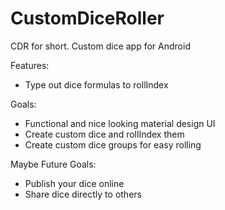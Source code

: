 # CustomDiceRoller
CDR for short. Custom dice app for Android

Features:
* Type out dice formulas to rollIndex

Goals:
* Functional and nice looking material design UI
* Create custom dice and rollIndex them
* Create custom dice groups for easy rolling

Maybe Future Goals:
* Publish your dice online
* Share dice directly to others
